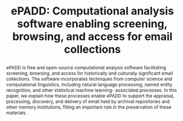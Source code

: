 ---
abstract: ePADD is free and open-source computational analysis software facilitating
  screening, browsing, and access for historically and culturally significant email
  collections. The software incorporates techniques from computer science and computational
  linguistics, including natural language processing, named entity recognition, and
  other statistical machine learning- associated processes. In this paper, we explain
  how these processes enable ePADD to support the appraisal, processing, discovery,
  and delivery of email held by archival repositories and other memory institutions,
  filling an important role in the preservation of these materials.
creators:
- Schneider, Josh
- Edwards, Glynn
- Chan, Peter
- Hangal, Sudheendra
date: null
document_url: https://services.phaidra.univie.ac.at/api/object/o:931099/download
grand_parent: iPRES
institutions: []
keywords:
- kyoto
landing_page_url: https://phaidra.univie.ac.at/o:931099
language: eng
layout: publication
license: CC BY-SA 4.0 International
notes_url: null
parent: iPRES 2017
presentation_url: null
size: 766125
source_name: iPRES
title: 'ePADD: Computational analysis software enabling screening, browsing, and access
  for email collections'
type: paper
year: 2017
---